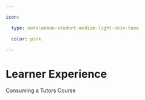 ```yaml
---

icon: 

  type: noto:woman-student-medium-light-skin-tone

  color: pink

---
```


# Learner Experience

Consuming a Tutors Course
